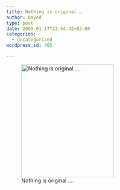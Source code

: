 ```yaml
---
title: Nothing is original …
author: Rayed
type: post
date: 2009-01-17T23:54:42+03:00
categories:
  - Uncategorized
wordpress_id: 495

---
```

<figure id="attachment_494" style="max-width: 245px" class="wp-caption alignnone"><a href="/static/uploads/2009/01/2mhhtap.jpg"><img src="/static/uploads/2009/01/2mhhtap-245x300.jpg" alt="Nothing is original ...." title="2mhhtap" width="245" height="300" class="size-medium wp-image-494" srcset="/static/uploads/2009/01/2mhhtap-245x300.jpg 245w, /static/uploads/2009/01/2mhhtap.jpg 648w" sizes="(max-width: 245px) 100vw, 245px" /></a><figcaption class="wp-caption-text">Nothing is original ....</figcaption></figure>
